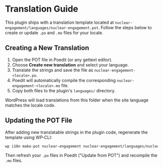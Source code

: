 # Translation Guide

This plugin ships with a translation template located at `nuclear-engagement/languages/nuclear-engagement.pot`.
Follow the steps below to create or update `.po` and `.mo` files for your locale.

## Creating a New Translation

1. Open the POT file in Poedit (or any gettext editor).
2. Choose **Create new translation** and select your language.
3. Translate the strings and save the file as `nuclear-engagement-<locale>.po`.
4. Poedit will automatically compile the corresponding `nuclear-engagement-<locale>.mo` file.
5. Copy both files to the plugin's `languages/` directory.

WordPress will load translations from this folder when the site language matches the locale code.

## Updating the POT File

After adding new translatable strings in the plugin code, regenerate the template using WP‑CLI:

```bash
wp i18n make-pot nuclear-engagement nuclear-engagement/languages/nuclear-engagement.pot
```

Then refresh your `.po` files in Poedit ("Update from POT") and recompile the `.mo` files.

